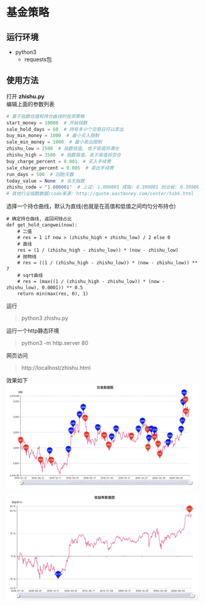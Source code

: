 # 基金策略

## 运行环境

- python3 
    - requests包

## 使用方法

打开 **zhishu.py**  
编辑上面的参数列表

```python
# 基于指数估值和持仓曲线的投资策略
start_money = 10000  # 开始钱数
sale_hold_days = 60  # 持有多少个交易日可以卖出
buy_min_money = 1000  # 最小买入限制
sale_min_money = 1000  # 最小卖出限制
zhishu_low = 2500  # 指数低值, 低于低值将满仓
zhishu_high = 3500  # 指数高值，高于高值将空仓
buy_charge_percent = 0.001  # 买入手续费
sale_charge_percent = 0.005  # 卖出手续费
run_days = 500  # 回跑天数
today_value = None  # 当天指数
zhishu_code = "1.000001"  # 上证: 1.000001 成指: 0.399001 创业板: 0.399006
# 其他行业指数数据/code来源: http://quote.eastmoney.com/center/hsbk.html
```
选择一个持仓曲线，默认为直线(也就是在高值和低值之间均匀分布持仓)
```
# 确定持仓曲线, 返回闲钱占比
def get_hold_cangwei(now):
    # 二值
    # res = 1 if now > (zhishu_high + zhishu_low) / 2 else 0
    # 直线
    res = (1 / (zhishu_high - zhishu_low)) * (now - zhishu_low)
    # 抛物线
    # res = ((1 / (zhishu_high - zhishu_low)) * (now - zhishu_low)) ** 7
    # sqrt曲线
    # res = (max((1 / (zhishu_high - zhishu_low)) * (now - zhishu_low), 0.0001)) ** 0.5
    return min(max(res, 0), 1)
```

运行
> python3 zhishu.py

运行一个http静态环境
> python3 -m http.server 80

网页访问
> http://localhost/zhishu.html

效果如下
![trace](./static/trace.jpg)

![profit](./static/profit.jpg)